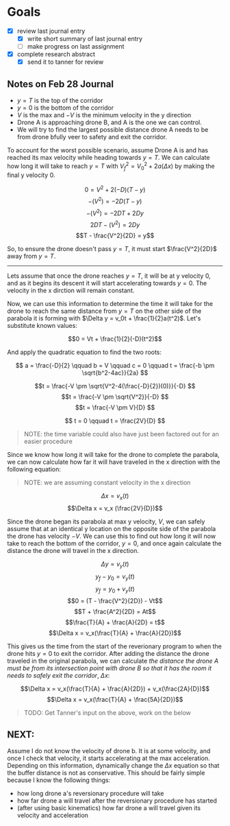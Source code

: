 # Goals

- [x] review last journal entry
  - [x] write short summary of last journal entry
  - [ ] make progress on last assignment
- [x] complete research abstract
  - [x] send it to tanner for review

## Notes on Feb 28 Journal

- $y = T$ is the top of the corridor
- $y = 0$ is the bottom of the corridor
- $V$ is the max and $-V$ is the minimum velocity in the y direction
- Drone A is approaching drone B, and A is the one we can control.
- We will try to find the largest possible distance drone A needs to be from
  drone bfully veer to safety and exit the corridor.

To account for the worst possible scenario, assume Drone A is and has reached
its max velocity while heading towards $y=T$. We can calculate how long it will
take to reach $y=T$ with $V_f^2 = V_0^2 + 2a(\Delta x)$ by making the final y
velocity 0.

$$0 ={V}^2 + 2 (-D)(T-y)$$
$$-(V^2) = -2D(T-y)$$
$$-(V^2) = -2DT+2Dy$$
$$2DT-(V^2) = 2Dy$$
$$T - \frac{V^2}{2D} = y$$

So, to ensure the drone doesn't pass $y = T$, it must start $\frac{V^2}{2D}$
away from $y = T$.

---

Lets assume that once the drone reaches $y = T$, it will be at y velocity 0, and
as it begins its descent it will start accelerating towards $y = 0$. The
velocity in the x dirction will remain constant.

Now, we can use this information to determine the time it will take for the
drone to reach the same distance from $y = T$ on the other side of the parabola
it is forming with $\Delta y = v_0t + \frac{1}{2}a(t^2)$. Let's substitute known
values:

$$0 = Vt + \frac{1}{2}(-D)(t^2)$$

And apply the quadratic equation to find the two roots:

$$
a = \frac{-D}{2}
\qquad
b = V
\qquad
c = 0
\qquad
t = \frac{-b \pm \sqrt{b^2-4ac}}{2a}
$$

$$t = \frac{-V \pm \sqrt{V^2-4(\frac{-D}{2})(0)}}{-D} $$
$$t = \frac{-V \pm \sqrt{V^2}}{-D} $$
$$t = \frac{-V \pm V}{D} $$

$$
t = 0
\qquad
t = \frac{2V}{D}
$$

> NOTE: the time variable could also have just been factored out for an easier procedure

Since we know how long it will take for the drone to complete the parabola, we
can now calculate how far it will have traveled in the x direction with the
following equation:

> NOTE: we are assuming constant velocity in the x direction

$$\Delta x =v_x(t)$$
$$\Delta x = v_x (\frac{2V}{D})$$

Since the drone began its parabola at max y velocity, $V$, we can safely assume
that at an identical y location on the opposite side of the parabola the drone
has velocity $-V$. We can use this to find out how long it will now take to
reach the bottom of the corridor, $y = 0$, and once again calculate the distance
the drone will travel in the x direction.

$$\Delta y = v_y(t)$$
$$y_f - y_0= v_y(t)$$
$$y_f = y_0 + v_y(t)$$
$$0 = (T - \frac{V^2}{2D}) - Vt$$
$$T + \frac{A^2}{2D} = At$$
$$\frac{T}{A} + \frac{A}{2D} = t$$
$$\Delta x = v_x(\frac{T}{A} + \frac{A}{2D})$$

This gives us the time from the start of the reverionary program to when the
drone hits $y=0$ to exit the corridor. After adding the distance the drone
traveled in the original parabola, we can calculate _the distance the drone A
must be from its intersection point with drone B so that it has the room it
needs to safely exit the corridor_, $\Delta x$:

$$\Delta x = v_x(\frac{T}{A} + \frac{A}{2D}) + v_x(\frac{2A}{D})$$
$$\Delta x = v_x(\frac{T}{A} + \frac{5A}{2D})$$

> TODO: Get Tanner's input on the above, work on the below

## NEXT:

Assume I do not know the velocity of drone b. It is at some velocity, and once I
check that velocity, it starts accelerating at the max acceleration. Depending
on this information, dynamically change the $\Delta x$ equation so that the
buffer distance is not as conservative. This should be fairly simple because I
know the following things:

- how long drone a's reversionary procedure will take
- how far drone a will travel after the reversionary procedure has started
- (after using basic kinematics) how far drone a will travel given its velocity
  and acceleration
